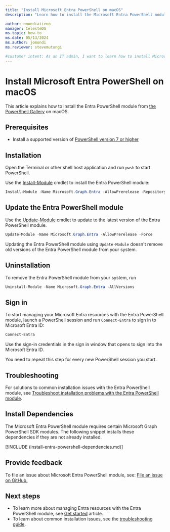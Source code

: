 ```yaml
---
title: "Install Microsoft Entra PowerShell on macOS"
description: "Learn how to install the Microsoft Entra PowerShell module on macOS."

author: omondiatieno
manager: CelesteDG
ms.topic: how-to
ms.date: 05/13/2024
ms.author: jomondi
ms.reviewer: stevemutungi

#customer intent: As an IT admin, I want to learn how to install Microsoft Entra PowerShell module on macOS so that I can manage Microsoft Entra resources through PowerShell.
---
```


# Install Microsoft Entra PowerShell on macOS

This article explains how to install the Entra PowerShell module from
[the PowerShell Gallery](/powershell/scripting/gallery/overview) on macOS.

## Prerequisites

- Install a supported version of
  [PowerShell version 7 or higher](/powershell/scripting/install/installing-powershell-on-macos)

## Installation

Open the Terminal or other shell host application and run `pwsh` to start PowerShell.

Use the [Install-Module](/powershell/module/powershellget/install-module) cmdlet to install the Entra
PowerShell module:

```powershell
Install-Module -Name Microsoft.Graph.Entra -AllowPrerelease -Repository PSGallery -Force
```

## Update the Entra PowerShell module

Use the [Update-Module](/powershell/module/powershellget/update-module) cmdlet to update to the
latest version of the Entra PowerShell module.

```powershell
Update-Module -Name Microsoft.Graph.Entra -AllowPrerelease -Force
```

Updating the Entra PowerShell module using `Update-Module` doesn't remove old versions of the Entra
PowerShell module from your system.

## Uninstallation

To remove the Entra PowerShell module from your system, run

```powershell
Uninstall-Module -Name Microsoft.Graph.Entra -AllVersions
```

## Sign in

To start managing your Microsoft Entra resources with the Entra PowerShell module, launch a PowerShell session
and run `Connect-Entra` to sign in to Microsoft Entra ID:

```powershell
Connect-Entra
```

Use the sign-in credentials in the sign in window that opens to sign into the Microsoft Entra ID.

You need to repeat this step for every new PowerShell session you start.

## Troubleshooting

For solutions to common installation issues with the Entra PowerShell module, see
[Troubleshoot installation problems with the Entra PowerShell module](troubleshooting.md#installation-issues).

## Install Dependencies

The Microsoft Entra PowerShell module requires certain Microsoft Graph PowerShell SDK modules. The following snippet installs these dependencies if they are not already installed.

[!INCLUDE (install-entra-powershell-dependencies.md)]

## Provide feedback

To file an issue about Microsoft Entra PowerShell module, see: [File an issue on GitHub.][entra-posh-issues]

## Next steps

- To learn more about managing Entra resources with the Entra PowerShell module, see [Get started](quickstart-entra-powershell.md) article.
- To learn about common installation issues, see the [troubleshooting guide](troubleshooting.md).

[entra-posh-issues]: https://github.com/microsoftgraph/entra-powershell/issues